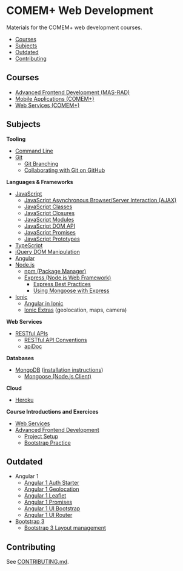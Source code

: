 # COMEM+ Web Development

Materials for the COMEM+ web development courses.

<!-- START doctoc generated TOC please keep comment here to allow auto update -->
<!-- DON'T EDIT THIS SECTION, INSTEAD RE-RUN doctoc TO UPDATE -->


- [Courses](#courses)
- [Subjects](#subjects)
- [Outdated](#outdated)
- [Contributing](#contributing)

<!-- END doctoc generated TOC please keep comment here to allow auto update -->



## Courses

* [Advanced Frontend Development (MAS-RAD)](https://github.com/MediaComem/comem-masrad-dfa)
* [Mobile Applications (COMEM+)](https://github.com/MediaComem/comem-appmob)
* [Web Services (COMEM+)](https://github.com/MediaComem/comem-webserv)



## Subjects

**Tooling**

* [Command Line](subjects/cli/)
* [Git](subjects/git/)
  * [Git Branching](subjects/git-branching/)
  * [Collaborating with Git on GitHub](subjects/git-collaborating/)

**Languages & Frameworks**

* [JavaScript](subjects/js/)
  * [JavaScript Asynchronous Browser/Server Interaction (AJAX)](subjects/js-ajax/)
  * [JavaScript Classes](subjects/js-classes/)
  * [JavaScript Closures](subjects/js-closures/)
  * [JavaScript Modules](subjects/js-modules/)
  * [JavaScript DOM API](subjects/js-dom/)
  * [JavaScript Promises](subjects/js-promises/)
  * [JavaScript Prototypes](subjects/js-prototypes/)
* [TypeScript](subjects/ts/)
* [jQuery DOM Manipulation](subjects/jquery-dom)
* [Angular](subjects/angular/)
* [Node.js](subjects/node/)
  * [npm (Package Manager)](subjects/npm/)
  * [Express (Node.js Web Framework)](subjects/express/)
    * [Express Best Practices](subjects/express-best-practices/)
    * [Using Mongoose with Express](subjects/express-mongoose/)
* [Ionic](subjects/ionic/)
  * [Angular in Ionic](subjects/ionic-angular/)
  * [Ionic Extras](subjects/ionic-extras/) (geolocation, maps, camera)

**Web Services**

* [RESTful APIs](subjects/rest/)
  * [RESTful API Conventions](subjects/rest-conventions/)
  * [apiDoc](subjects/apidoc/)

**Databases**

* [MongoDB](subjects/mongodb/) ([installation instructions](subjects/mongodb/install/))
  * [Mongoose (Node.js Client)](subjects/mongoose/)

**Cloud**

* [Heroku](subjects/heroku/)

**Course Introductions and Exercices**

* [Web Services](subjects/webserv-course/)
* [Advanced Frontend Development](subjects/masrad-intro)
  * [Project Setup](subjects/masrad-project-setup)
  * [Bootstrap Practice](subjects/masrad-bootstrap-practice)



## Outdated

* Angular 1
  * [Angular 1 Auth Starter](subjects/angular-auth-starter/)
  * [Angular 1 Geolocation](subjects/angular-geolocation)
  * [Angular 1 Leaflet](subjects/angular-leaflet)
  * [Angular 1 Promises](subjects/angular-promises/)
  * [Angular 1 UI Bootstrap](subjects/angular-ui-bootstrap/)
  * [Angular 1 UI Router](subjects/angular-ui-router/)
* [Bootstrap 3](subjects/bootstrap)
  * [Bootstrap 3 Layout management](subjects/bootstrap-layout-management)



## Contributing

See [CONTRIBUTING.md][contributing].



[contributing]: CONTRIBUTING.md
